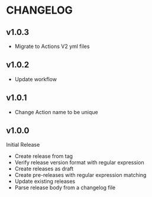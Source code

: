# CHANGELOG

## v1.0.3

* Migrate to Actions V2 yml files

## v1.0.2

* Update workflow

## v1.0.1

* Change Action name to be unique

## v1.0.0

Initial Release

* Create release from tag
* Verify release version format with regular expression
* Create releases as draft
* Create pre-releases with regular expression matching
* Update existing releases
* Parse release body from a changelog file
